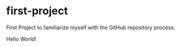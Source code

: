# first-project
First Project to familiarize myself with the GitHub repository process.

Hello World!
